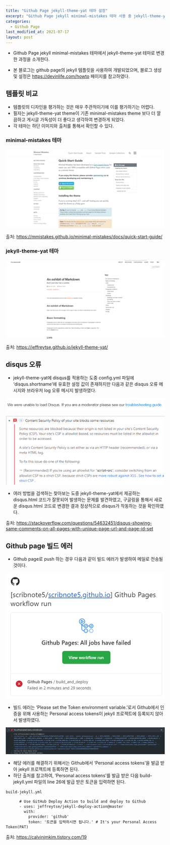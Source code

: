 ```yaml
---
title: "Github Page jekyll-theme-yat 테마 설정"
excerpt: "Github Page jekyll minimal-mistakes 테마 사용 중 jekyll-theme-yat 테마로 변경한 과정을 소개한다."
categories:
  - Github Page
last_modified_at: 2021-07-17
layout: post
---
```

- Github Page jekyll minimal-mistakes 테마에서 jekyll-theme-yat 테마로 변경한 과정을 소개한다.

- 본 블로그는 github page의 jekyll 템플릿을 사용하여 개발되었으며, 블로그 생성 및 설정은 <https://devinlife.com/howto> 페이지를 참고하였다.



## 템플릿 비교
- 템플릿의 디자인을 평가하는 것은 매우 주관적이기에 이를 평가하기는 어렵다.
- 필자는 jekyll-theme-yat theme이 기존 minimal-mistakes theme 보다 더 깔끔하고 게시글 가독성이 더 좋다고 생각하여 변경하게 되었다.
- 각 테마는 하단 이미지와 출처를 통해서 확인할 수 있다.


### minimal-mistakes 테마

![image](/assets/img/2021-07-17-GithubPage2/image1.png)

출처: <https://mmistakes.github.io/minimal-mistakes/docs/quick-start-guide/>


### jekyll-theme-yat 테마

![image](/assets/img/2021-07-17-GithubPage2/image2.png)

출처: <https://jeffreytse.github.io/jekyll-theme-yat/>



## disqus 오류
- jekyll-theme-yat에 disqus를 적용하는 도중 config.yml 파일에 ‘disqus.shortname’에 유효한 설정 값이 존재하지만 다음과 같은 disqus 오류 메시지와 브라우저 log 오류 메시지 발생하였다.

![image](/assets/img/2021-07-17-GithubPage2/image3.png)

![image](/assets/img/2021-07-17-GithubPage2/image4.png)

- 여러 방법을 검색하는 찾아보는 도중 jekyll-theme-yat에서 제공하는 disqus.html 코드가 잘못되어 발생하는 문제를 발견하였고, 구글링을 통해서 새로운 disqus.html 코드로 변경한 결과 정상적으로 disqus가 작동하는 것을 확인하였다.

출처: <https://stackoverflow.com/questions/54632451/disqus-showing-same-comments-on-all-pages-with-unique-page-url-and-page-id-set>



## Github page 빌드 에러
- Github page로 push 하는 경우 다음과 같이 빌드 에러가 발생하여 메일로 전송될 것이다.

![image](/assets/img/2021-07-17-GithubPage2/image5.png)

- 빌드 에러는 ‘Please set the Token environment variable.’로서 Github에서 인증을 위해 사용하는 Personal access tokens이 jekyll 프로젝트에 등록되지 않아서 발생하였다.

![image](/assets/img/2021-07-17-GithubPage2/image6.png)

- 해당 에러를 해결하기 위해서는 Github에서 ‘Personal access tokens’을 발급 받아 jekyll 프로젝트에 등록하면 된다.
- 하단 출처를 참고하여, ‘Personal access tokens’를 발급 받은 다음 build-jekyll.yml 파일의 line 26에 발급 받은 토큰을 입력하면 된다.

```
build-jekyll.yml
```

```
      # Use GitHub Deploy Action to build and deploy to Github
      - uses: jeffreytse/jekyll-deploy-action@master
        with:
          provider: 'github'
          token: '토큰을 입력하시면 됩니다.' # It's your Personal Access Token(PAT)
```

출처: <https://calvinjmkim.tistory.com/19>
